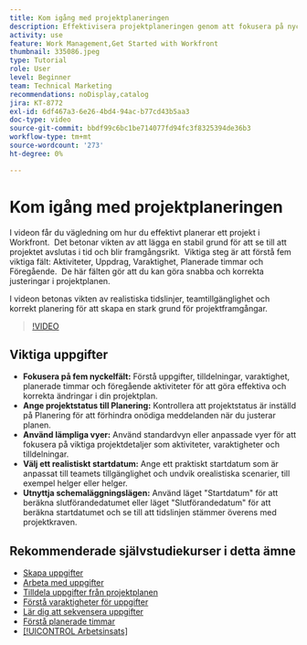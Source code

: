 ```yaml
---
title: Kom igång med projektplaneringen
description: Effektivisera projektplaneringen genom att fokusera på nyckelfält, ange status till"Planering" med lämpliga vyer, välja realistiska startdatum och utnyttja schemaläggningslägen för korrekta tidslinjer.
activity: use
feature: Work Management,Get Started with Workfront
thumbnail: 335086.jpeg
type: Tutorial
role: User
level: Beginner
team: Technical Marketing
recommendations: noDisplay,catalog
jira: KT-8772
exl-id: 6df467a3-6e26-4bd4-94ac-b77cd43b5aa3
doc-type: video
source-git-commit: bbdf99c6bc1be714077fd94fc3f8325394de36b3
workflow-type: tm+mt
source-wordcount: '273'
ht-degree: 0%

---
```


# Kom igång med projektplaneringen

I videon får du vägledning om hur du effektivt planerar ett projekt i Workfront. &#x200B; Det betonar vikten av att lägga en stabil grund för att se till att projektet avslutas i tid och blir framgångsrikt. &#x200B; Viktiga steg är att förstå fem viktiga fält: Aktiviteter, Uppdrag, Varaktighet, Planerade timmar och Föregående. &#x200B; De här fälten gör att du kan göra snabba och korrekta justeringar i projektplanen. &#x200B;

I videon betonas vikten av realistiska tidslinjer, teamtillgänglighet och korrekt planering för att skapa en stark grund för projektframgångar. &#x200B;

>[!VIDEO](https://video.tv.adobe.com/v/335086/?quality=12&learn=on&enablevpops=1)

## Viktiga uppgifter

* **Fokusera på fem nyckelfält:** Förstå uppgifter, tilldelningar, varaktighet, planerade timmar och föregående aktiviteter för att göra effektiva och korrekta ändringar i din projektplan. &#x200B;
* **Ange projektstatus till Planering:** Kontrollera att projektstatus är inställd på Planering för att förhindra onödiga meddelanden när du justerar planen. &#x200B;
* **Använd lämpliga vyer:** Använd standardvyn eller anpassade vyer för att fokusera på viktiga projektdetaljer som aktiviteter, varaktigheter och tilldelningar. &#x200B;
* **Välj ett realistiskt startdatum:** Ange ett praktiskt startdatum som är anpassat till teamets tillgänglighet och undvik orealistiska scenarier, till exempel helger eller helger. &#x200B;
* **Utnyttja schemaläggningslägen:** Använd läget &quot;Startdatum&quot; för att beräkna slutförandedatumet eller läget &quot;Slutförandedatum&quot; för att beräkna startdatumet och se till att tidslinjen stämmer överens med projektkraven. &#x200B;



## Rekommenderade självstudiekurser i detta ämne

* [Skapa uppgifter](/help/manage-work/tasks/how-to-create-tasks.md)
* [Arbeta med uppgifter](/help/manage-work/tasks/work-with-tasks.md)
* [Tilldela uppgifter från projektplanen](/help/manage-work/tasks/assign-tasks-from-the-project-plan.md)
* [Förstå varaktigheter för uppgifter](/help/manage-work/tasks/understand-task-durations.md)
* [Lär dig att sekvensera uppgifter](/help/manage-work/tasks/learn-to-sequence-tasks.md)
* [Förstå planerade timmar](/help/manage-work/tasks/understand-planned-hours.md)
* [[!UICONTROL Arbetsinsats]](/help/manage-work/tasks/understand-work-effort.md)

